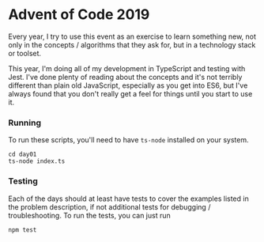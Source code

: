 # Advent of Code 2019

Every year, I try to use this event as an exercise to learn something new,
not only in the concepts / algorithms that they ask for, but in a technology
stack or toolset.

This year, I'm doing all of my development in TypeScript and testing with Jest.
I've done plenty of reading about the concepts and it's not terribly different
than plain old JavaScript, especially as you get into ES6, but I've always
found that you don't really get a feel for things until you start to use it.

### Running

To run these scripts, you'll need to have `ts-node` installed on your system.

```
cd day01
ts-node index.ts
```

### Testing

Each of the days should at least have tests to cover the examples listed in the
problem description, if not additional tests for debugging / troubleshooting.
To run the tests, you can just run

```
npm test
```